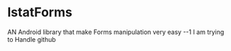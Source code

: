 # IstatForms
AN Android  library that make Forms manipulation very easy
--1 I am trying to Handle github
